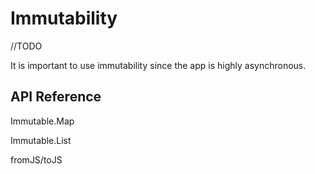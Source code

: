 # Immutability

//TODO

It is important to use immutability since the app is highly asynchronous.

## API Reference

Immutable.Map

Immutable.List

fromJS/toJS
